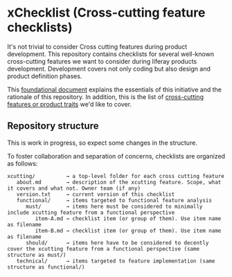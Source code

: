 # xChecklist (Cross-cutting feature checklists)
It's not trivial to consider Cross cutting features during product development. This repository contains checklists for several well-known cross-cutting features we want to consider during liferay products development. Development covers not only coding but also design and product definition phases.

This [foundational document](https://docs.google.com/document/d/1dtrH85YP-TNhcjEQnS7XcJNt0t0IfkfepK0xvoxLjgk/edit#) explains the essentials of this initiative and the rationale of this repository. In addition, this is the list of [cross-cutting features or product traits](https://airtable.com/tbl1H8pBchOLT9doA/viwgHASgx2xOm6g8l?blocks=hide) we'd like to cover.

## Repository structure
This is work in progress, so expect some changes in the structure.

To foster collaboration and separation of concerns, checklists are organized as follows:

    xcutting/          → a top-level folder for each cross cutting feature 
       about.md        → description of the xcutting feature. Scope, what it covers and what not. Owner team (if any)
       version.txt     → current version of this checklist    
       functional/     → items targeted to functional feature analysis    
          must/        → items here must be considered to minimally include xcutting feature from a functional perspective  
             item-A.md → checklist item (or group of them). Use item name as filename
             item-B.md → checklist item (or group of them). Use item name as filename
          should/      → items here have to be considered to decently cover the xcutting feature from a functional perspective (same structure as must/)             
       technical/      → items targeted to feature implementation (same structure as functional/)

